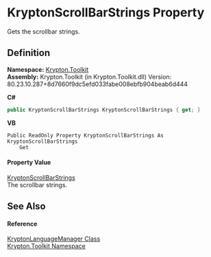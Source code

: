# KryptonScrollBarStrings Property


Gets the scrollbar strings.



## Definition
**Namespace:** <a href="79d2eac2-21f4-54ff-7552-b20c33c30600.md">Krypton.Toolkit</a>  
**Assembly:** Krypton.Toolkit (in Krypton.Toolkit.dll) Version: 80.23.10.287+8d7660f9dc5efd033fabe008ebfb904beab6d444

**C#**
``` C#
public KryptonScrollBarStrings KryptonScrollBarStrings { get; }
```
**VB**
``` VB
Public ReadOnly Property KryptonScrollBarStrings As KryptonScrollBarStrings
	Get
```



#### Property Value
<a href="6cb7b1e8-b643-76ad-5c0a-82c001af0705.md">KryptonScrollBarStrings</a>  
The scrollbar strings.

## See Also


#### Reference
<a href="dac09113-2984-9ef4-34e6-8be84cc38189.md">KryptonLanguageManager Class</a>  
<a href="79d2eac2-21f4-54ff-7552-b20c33c30600.md">Krypton.Toolkit Namespace</a>  
